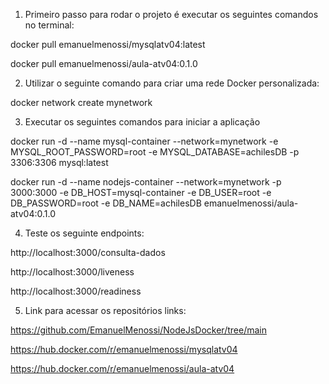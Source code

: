 1) Primeiro passo para rodar o projeto é executar os seguintes comandos no terminal:
 
docker pull emanuelmenossi/mysqlatv04:latest

docker pull emanuelmenossi/aula-atv04:0.1.0

2) Utilizar o seguinte comando para criar uma rede Docker personalizada:

docker network create mynetwork

3) Executar os seguintes comandos para iniciar a aplicação

docker run -d --name mysql-container --network=mynetwork -e MYSQL_ROOT_PASSWORD=root -e MYSQL_DATABASE=achilesDB -p 3306:3306 mysql:latest

docker run -d --name nodejs-container --network=mynetwork -p 3000:3000 -e DB_HOST=mysql-container -e DB_USER=root -e DB_PASSWORD=root -e DB_NAME=achilesDB emanuelmenossi/aula-atv04:0.1.0

4) Teste os seguinte endpoints:

http://localhost:3000/consulta-dados

http://localhost:3000/liveness

http://localhost:3000/readiness

5) Link para acessar os repositórios links: 

https://github.com/EmanuelMenossi/NodeJsDocker/tree/main

https://hub.docker.com/r/emanuelmenossi/mysqlatv04

https://hub.docker.com/r/emanuelmenossi/aula-atv04